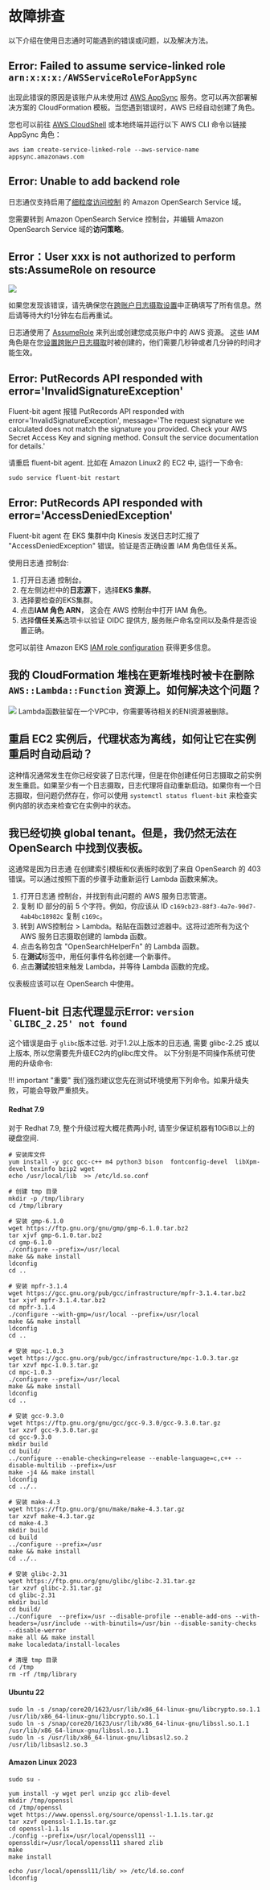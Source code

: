 # 故障排查

以下介绍在使用日志通时可能遇到的错误或问题，以及解决方法。

## Error: Failed to assume service-linked role `arn:x:x:x:/AWSServiceRoleForAppSync`

出现此错误的原因是该账户从未使用过 [AWS AppSync](https://aws.amazon.com/appsync/) 服务。您可以再次部署解决方案的 CloudFormation 模板。当您遇到错误时，AWS 已经自动创建了角色。

您也可以前往 [AWS CloudShell](https://aws.amazon.com/cloudshell/) 或本地终端并运行以下 AWS CLI 命令以链接 AppSync 角色：

```
aws iam create-service-linked-role --aws-service-name appsync.amazonaws.com
```

## Error: Unable to add backend role

日志通仅支持启用了[细粒度访问控制](https://docs.aws.amazon.com/opensearch-service/latest/developerguide/fgac.html) 的 Amazon OpenSearch Service 域。

您需要转到 Amazon OpenSearch Service 控制台，并编辑 Amazon OpenSearch Service 域的**访问策略**。

## Error：User xxx is not authorized to perform sts:AssumeRole on resource

![](../images/faq/assume-role-latency.png)

如果您发现该错误，请先确保您在[跨账户日志摄取设置](./link-account/index.md)中正确填写了所有信息。然后请等待大约1分钟左右后再重试。

日志通使用了 [AssumeRole](https://docs.aws.amazon.com/STS/latest/APIReference/API_AssumeRole.html) 来列出或创建您成员账户中的 AWS 资源。
这些 IAM 角色是在您[设置跨账户日志摄取](./link-account/index.md)时被创建的，他们需要几秒钟或者几分钟的时间才能生效。


## Error: PutRecords API responded with error='InvalidSignatureException'

Fluent-bit agent 报错 PutRecords API responded with error='InvalidSignatureException', message='The request signature we calculated does not match the signature you provided. Check your AWS Secret Access Key and signing method. Consult the service documentation for details.'

请重启 fluent-bit agent. 比如在 Amazon Linux2 的 EC2 中, 运行一下命令:
```commandline
sudo service fluent-bit restart
```

## Error: PutRecords API responded with error='AccessDeniedException'

Fluent-bit agent 在 EKS 集群中向 Kinesis 发送日志时汇报了 "AccessDeniedException" 错误。验证是否正确设置 IAM 角色信任关系。

使用日志通 控制台:

1. 打开日志通 控制台。
2. 在左侧边栏中的**日志源**下，选择**EKS 集群**。
3. 选择要检查的EKS集群。
4. 点击**IAM 角色 ARN**， 这会在 AWS 控制台中打开 IAM 角色。
5. 选择**信任关系**选项卡以验证 OIDC 提供方, 服务账户命名空间以及条件是否设置正确。

您可以前往 Amazon EKS [IAM role configuration](https://docs.aws.amazon.com/eks/latest/userguide/iam-roles-for-service-accounts-technical-overview.html#iam-role-configuration) 获得更多信息。

## 我的 CloudFormation 堆栈在更新堆栈时被卡在删除 `AWS::Lambda::Function` 资源上。如何解决这个问题？
![](../images/faq/cloudformation-stuck.png)
Lambda函数驻留在一个VPC中，你需要等待相关的ENI资源被删除。

## 重启 EC2 实例后，代理状态为离线，如何让它在实例重启时自动启动？

这种情况通常发生在你已经安装了日志代理，但是在你创建任何日志摄取之前实例发生重启。如果至少有一个日志摄取，日志代理将自动重新启动。如果你有一个日志摄取，但问题仍然存在，你可以使用 `systemctl status fluent-bit` 来检查实例内部的状态来检查它在实例中的状态。

## 我已经切换 global tenant。但是，我仍然无法在 OpenSearch 中找到仪表板。

这通常是因为日志通 在创建索引模板和仪表板时收到了来自 OpenSearch 的 403 错误。可以通过按照下面的步骤手动重新运行 Lambda 函数来解决。

1. 打开日志通 控制台，并找到有此问题的 AWS 服务日志管道。
2. 复制 ID 部分的前 5 个字符。例如，你应该从 ID `c169cb23-88f3-4a7e-90d7-4ab4bc18982c` 复制 `c169c`。
3. 转到 AWS控制台 > Lambda。粘贴在函数过滤器中。这将过滤所有为这个 AWS 服务日志摄取创建的 lambda 函数。
4. 点击名称包含 "OpenSearchHelperFn" 的 Lambda 函数。
5. 在**测试**标签中，用任何事件名称创建一个新事件。
6. 点击**测试**按钮来触发 Lambda，并等待 Lambda 函数的完成。

仪表板应该可以在 OpenSearch 中使用。
## Fluent-bit 日志代理显示Error: ```version `GLIBC_2.25' not found ```
这个错误是由于 ```glibc```版本过低. 对于1.2以上版本的日志通, 需要 glibc-2.25 或以上版本, 所以您需要先升级EC2内的glibc库文件。
以下分别是不同操作系统可使用的升级命令:

!!! important "重要"
    我们强烈建议您先在测试环境使用下列命令。如果升级失败，可能会导致严重损失。


#### Redhat 7.9

对于 Redhat 7.9, 整个升级过程大概花费两小时, 请至少保证机器有10GiB以上的硬盘空间.

```
# 安装库文件
yum install -y gcc gcc-c++ m4 python3 bison  fontconfig-devel  libXpm-devel texinfo bzip2 wget
echo /usr/local/lib  >> /etc/ld.so.conf

# 创建 tmp 目录
mkdir -p /tmp/library
cd /tmp/library

# 安装 gmp-6.1.0
wget https://ftp.gnu.org/gnu/gmp/gmp-6.1.0.tar.bz2
tar xjvf gmp-6.1.0.tar.bz2
cd gmp-6.1.0
./configure --prefix=/usr/local
make && make install
ldconfig
cd ..

# 安装 mpfr-3.1.4
wget https://gcc.gnu.org/pub/gcc/infrastructure/mpfr-3.1.4.tar.bz2
tar xjvf mpfr-3.1.4.tar.bz2
cd mpfr-3.1.4
./configure --with-gmp=/usr/local --prefix=/usr/local
make && make install
ldconfig
cd ..

# 安装 mpc-1.0.3
wget https://gcc.gnu.org/pub/gcc/infrastructure/mpc-1.0.3.tar.gz
tar xzvf mpc-1.0.3.tar.gz
cd mpc-1.0.3
./configure --prefix=/usr/local
make && make install
ldconfig
cd ..

# 安装 gcc-9.3.0
wget https://ftp.gnu.org/gnu/gcc/gcc-9.3.0/gcc-9.3.0.tar.gz
tar xzvf gcc-9.3.0.tar.gz
cd gcc-9.3.0
mkdir build
cd build/
../configure --enable-checking=release --enable-language=c,c++ --disable-multilib --prefix=/usr
make -j4 && make install
ldconfig
cd ../..

# 安装 make-4.3
wget https://ftp.gnu.org/gnu/make/make-4.3.tar.gz
tar xzvf make-4.3.tar.gz
cd make-4.3
mkdir build
cd build
../configure --prefix=/usr
make && make install
cd ../..

# 安装 glibc-2.31
wget https://ftp.gnu.org/gnu/glibc/glibc-2.31.tar.gz
tar xzvf glibc-2.31.tar.gz
cd glibc-2.31
mkdir build
cd build/
../configure  --prefix=/usr --disable-profile --enable-add-ons --with-headers=/usr/include --with-binutils=/usr/bin --disable-sanity-checks --disable-werror
make all && make install
make localedata/install-locales

# 清理 tmp 目录
cd /tmp
rm -rf /tmp/library
```

#### Ubuntu 22

```
sudo ln -s /snap/core20/1623/usr/lib/x86_64-linux-gnu/libcrypto.so.1.1 /usr/lib/x86_64-linux-gnu/libcrypto.so.1.1
sudo ln -s /snap/core20/1623/usr/lib/x86_64-linux-gnu/libssl.so.1.1 /usr/lib/x86_64-linux-gnu/libssl.so.1.1
sudo ln -s /usr/lib/x86_64-linux-gnu/libsasl2.so.2 /usr/lib/libsasl2.so.3
```

#### Amazon Linux 2023


```
sudo su -

yum install -y wget perl unzip gcc zlib-devel
mkdir /tmp/openssl
cd /tmp/openssl
wget https://www.openssl.org/source/openssl-1.1.1s.tar.gz
tar xzvf openssl-1.1.1s.tar.gz
cd openssl-1.1.1s
./config --prefix=/usr/local/openssl11 --openssldir=/usr/local/openssl11 shared zlib
make
make install

echo /usr/local/openssl11/lib/ >> /etc/ld.so.conf
ldconfig

```
